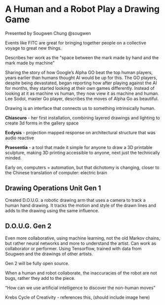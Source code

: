 # A Human and a Robot Play a Drawing Game
Presented by Sougwen Chung
@sougwen

Events like FITC are great for bringing together people on a collective voyage to great new things.

Describes her work as the "space between the mark made by hand and the mark made by machine"

Sharing the story of how Google’s Alpha GO beat the top human players, years earlier than humans thought AI would be up for this. The GO players, despite being devastated, began reporting how after playing against the AI for months, they started looking at their own games differently. Instead of looking at it as machine vs human, they now view it as machine and human.  Lee Sodol, master Go player, describes the moves of Alpha Go as beautiful.

Drawing is an interface that connects us to something intrinsically human.

**Chiascuro** - her first installation, combining layered drawings and lighting to create 3d forms in the gallery space

**Ecdysis** - projection mapped response on architectural structure that was audio reactive

**Praesentia** - a tool that made it simple for anyone to draw a 3D printable sculpture, making 3D printing accessible to anyone, next just the technically minded.

Early on, computers = automation, but that dichotomy is changing, closer to the Chinese translation of computer: electric brain


## Drawing Operations Unit Gen 1

Created D.O.U.G. a robotic drawing arm that uses a camera to track a human hand drawing. It tracks the motion and style of the drawn lines and adds to the drawing using the same influence.


## D.O.U.G. Gen 2

Even more collaborative, using machine learning, not the old Markov chains, but rather neural networks and more to understand the artist. Can work as collaborator or performer. 
Using Tensorflow, trained with data from Sougwen and the drawings of other artists.

Gen 2 will be fully open source. 

When a human and robot collaborate, the inaccuracies of the robot are not bugs, rather they add to the piece.


“How can we use artificial intelligence to discover the non-human moves” 

Krebs Cycle of Creativity - references this, (should include image here)



